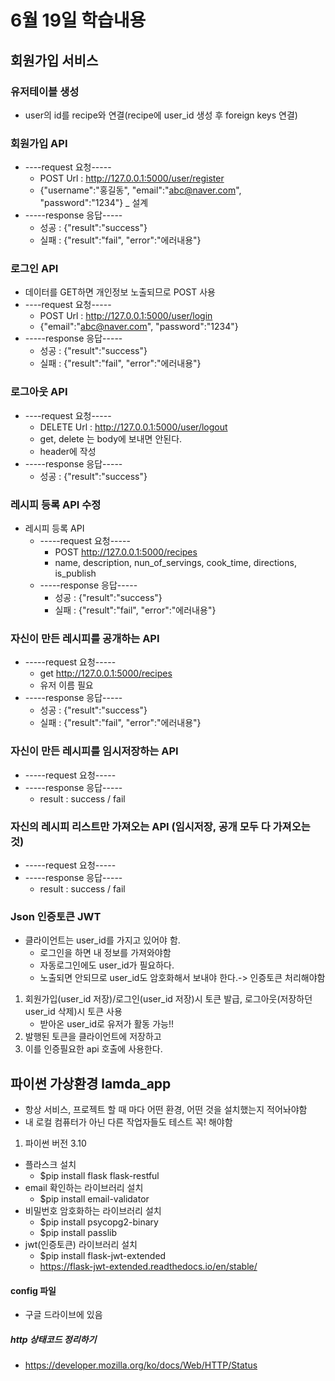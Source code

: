 # 6월 19일 학습내용

## 회원가입 서비스
### 유저테이블 생성
- user의 id를 recipe와 연결(recipe에 user_id 생성 후 foreign keys 연결)
### 회원가입 API
- ----request 요청-----
  - POST Url : http://127.0.0.1:5000/user/register
  - {"username":"홍길동", "email":"abc@naver.com", "password":"1234"} _ 설계
- -----response 응답----- 
  - 성공 : {"result":"success"}
  - 실패 : {"result":"fail", "error":"에러내용"}

### 로그인 API
- 데이터를 GET하면 개인정보 노출되므로 POST 사용
- ----request 요청-----
  - POST Url : http://127.0.0.1:5000/user/login
  - {"email":"abc@naver.com",
    "password":"1234"}
- -----response 응답----- 
  - 성공 : {"result":"success"}
  - 실패 : {"result":"fail", "error":"에러내용"}

### 로그아웃 API
- ----request 요청-----
  - DELETE Url : http://127.0.0.1:5000/user/logout
  - get, delete 는 body에 보내면 안된다.
  - header에 작성
- -----response 응답----- 
  - 성공 : {"result":"success"}

### 레시피 등록 API 수정
  - 레시피 등록 API
    - -----request 요청-----
      - POST http://127.0.0.1:5000/recipes
      - name, description, nun_of_servings, cook_time, directions, is_publish
    - -----response 응답-----
      - 성공 : {"result":"success"}
      - 실패 : {"result":"fail", "error":"에러내용"}

### 자신이 만든 레시피를 공개하는 API
  - -----request 요청-----
    - get http://127.0.0.1:5000/recipes
    - 유저 이름 필요
  - -----response 응답-----
    - 성공 : {"result":"success"}
    - 실패 : {"result":"fail", "error":"에러내용"}

### 자신이 만든 레시피를 임시저장하는 API
  - -----request 요청-----
  - -----response 응답-----
      - result : success / fail

### 자신의 레시피 리스트만 가져오는 API (임시저장, 공개 모두 다 가져오는 것)
  - -----request 요청-----
  - -----response 응답-----
      - result : success / fail

### Json 인증토큰 JWT
- 클라이언트는 user_id를 가지고 있어야 함.
  - 로그인을 하면 내 정보를 가져와야함
  - 자동로그인에도 user_id가 필요하다.
  - 노출되면 안되므로 user_id도 암호화해서 보내야 한다.-> 인증토큰 처리해야함
1. 회원가입(user_id 저장)/로그인(user_id 저장)시 토큰 발급, 로그아웃(저장하던 user_id 삭제)시 토큰 사용
   - 받아온 user_id로 유저가 활동 가능!!
2. 발행된 토큰을 클라이언트에 저장하고
3. 이를 인증필요한 api 호출에 사용한다.


## 파이썬 가상환경 lamda_app 
- 항상 서비스, 프로젝트 할 때 마다 어떤 환경, 어떤 것을 설치했는지 적어놔야함
- 내 로컬 컴퓨터가 아닌 다른 작업자들도 테스트 꼭! 해야함

1. 파이썬 버전 3.10
- 플라스크 설치
  - $pip install flask flask-restful
- email 확인하는 라이브러리 설치
  - $pip install email-validator
- 비밀번호 암호화하는 라이브러리 설치
  - $pip install psycopg2-binary
  - $pip install passlib
- jwt(인증토큰) 라이브러리 설치
  - $pip install flask-jwt-extended
  - https://flask-jwt-extended.readthedocs.io/en/stable/


#### config 파일
- 구글 드라이브에 있음


##### http 상태코드 정리하기
- https://developer.mozilla.org/ko/docs/Web/HTTP/Status